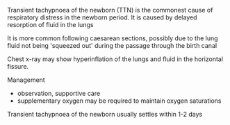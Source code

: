 Transient tachypnoea of the newborn (TTN) is the commonest cause of respiratory distress in the newborn period. It is caused by delayed resorption of fluid in the lungs  
  
It is more common following caesarean sections, possibly due to the lung fluid not being 'squeezed out' during the passage through the birth canal  
  
Chest x\-ray may show hyperinflation of the lungs and fluid in the horizontal fissure.  
  
Management  
* observation, supportive care
* supplementary oxygen may be required to maintain oxygen saturations

  
Transient tachypnoea of the newborn usually settles within 1\-2 days
